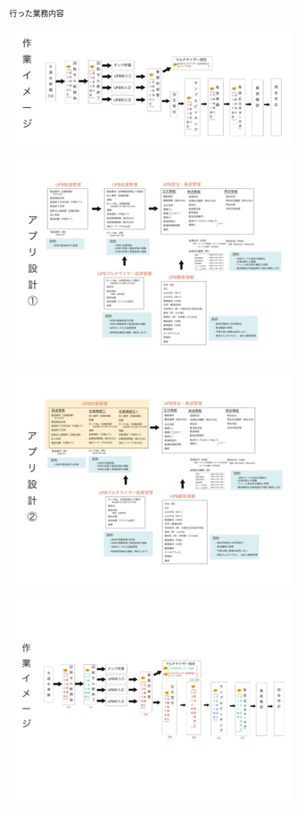 行った業務内容

![](2020-11-20-10-21-52.png)

![](2020-11-20-10-22-16.png)

![](2020-11-20-10-22-25.png)

![](2020-11-20-10-27-02.png)

